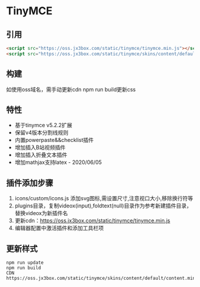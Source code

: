 # TinyMCE

## 引用
```html
<script src="https://oss.jx3box.com/static/tinymce/tinymce.min.js"></script>
<script src="https://oss.jx3box.com/static/tinymce/skins/content/default/content.min.css"></script>
```

## 构建
如使用oss域名，需手动更新cdn
npm run build更新css


## 特性
+ 基于tinymce v5.2.2扩展
+ 保留v4版本分割线规则
+ 内置powerpaste&&checklist插件
+ 增加插入B站视频插件
+ 增加插入折叠文本插件
+ 增加mathjax支持latex - 2020/06/05


## 插件添加步骤
1. icons/custom/icons.js 添加svg图标,需设置尺寸,注意视口大小,移除换行符等
2. plugins目录，复制videox(input),foldtext(null)目录作为参考新建插件目录，替换videox为新插件名
3. 更新cdn：https://oss.jx3box.com/static/tinymce/tinymce.min.js
4. 编辑器配置中激活插件和添加工具栏项

## 更新样式
```
npm run update
npm run build
CDN https://oss.jx3box.com/static/tinymce/skins/content/default/content.min.css
```
